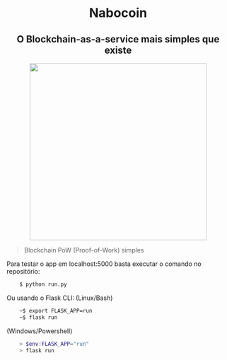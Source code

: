 <h1 align="center">Nabocoin</h1>
<h2 align="center">O Blockchain-as-a-service mais simples que existe</h2>


<div align="center">
  <img src="https://github.com/zerodois-bcc/NaboCoin/blob/main/application/static/img/icon.png" width="400px" height="400px">
</div>

>Blockchain PoW (Proof-of-Work) simples

Para testar o app em localhost:5000 basta executar o comando no repositório:

```bash
    $ python run.py
```
Ou usando o Flask CLI:
(Linux/Bash)
```bash
    ~$ export FLASK_APP=run
    ~$ flask run
```
(Windows/Powershell)
```powershell
    > $env:FLASK_APP="run"
    > flask run
```
